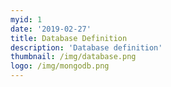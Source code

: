 ```yaml
---
myid: 1
date: '2019-02-27'
title: Database Definition
description: 'Database definition'
thumbnail: /img/database.png
logo: /img/mongodb.png
---
```

